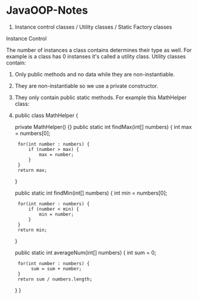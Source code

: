 # JavaOOP-Notes

1. Instance control classes / Utility classes / Static Factory classes


Instance Control

The number of instances a class contains determines their type as well. For example is a class has 0 instanses it's called a utility class.
Utility classes contain:
1. Only public methods and no data while they are non-instantiable.
2. They are non-instantiable so we use a private constructor.
3. They only contain public static methods. For example this MathHelper class:
4. public class MathHelper {


    private MathHelper() {}
    public static int findMax(int[] numbers) {
        int max = numbers[0];

        for(int number : numbers) {
            if (number > max) {
                max = number;
            }
        }
        return max;
    }

    public static int findMin(int[] numbers) {
        int min = numbers[0];

        for(int number : numbers) {
            if (number < min) {
                min = number;
            }
        }
        return min;
    }

    public static int averageNum(int[] numbers) {
        int sum = 0;

        for(int number : numbers) {
             sum = sum + number;
        }
        return sum / numbers.length;
    }
} 
 
 
